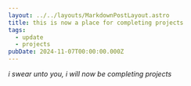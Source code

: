 ```yaml
---
layout: ../../layouts/MarkdownPostLayout.astro
title: this is now a place for completing projects
tags:
  - update 
  - projects
pubDate: 2024-11-07T00:00:00.000Z
---
```


*i swear unto you, i will now be completing projects*
